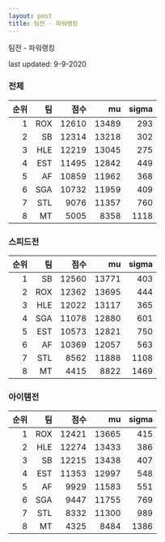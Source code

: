 ```yaml
---
layout: post
title: 팀전 - 파워랭킹
---
```


팀전 - 파워랭킹

last updated: 9-9-2020

### 전체

| 순위 | 팀 | 점수 | mu | sigma |
|---:|---:|---:|---:|---:|
| 1 | ROX | 12610 | 13489 | 293 |
| 2 | SB | 12314 | 13218 | 302 |
| 3 | HLE | 12219 | 13045 | 275 |
| 4 | EST | 11495 | 12842 | 449 |
| 5 | AF | 10859 | 11962 | 368 |
| 6 | SGA | 10732 | 11959 | 409 |
| 7 | STL | 9076 | 11357 | 760 |
| 8 | MT | 5005 | 8358 | 1118 |

### 스피드전

| 순위 | 팀 | 점수 | mu | sigma |
|---:|---:|---:|---:|---:|
| 1 | SB | 12560 | 13771 | 403 |
| 2 | ROX | 12362 | 13695 | 444 |
| 3 | HLE | 12022 | 13117 | 365 |
| 4 | SGA | 11078 | 12880 | 601 |
| 5 | EST | 10573 | 12821 | 750 |
| 6 | AF | 10369 | 12057 | 563 |
| 7 | STL | 8562 | 11888 | 1108 |
| 8 | MT | 4415 | 8822 | 1469 |

### 아이템전

| 순위 | 팀 | 점수 | mu | sigma |
|---:|---:|---:|---:|---:|
| 1 | ROX | 12421 | 13665 | 415 |
| 2 | HLE | 12274 | 13433 | 386 |
| 3 | SB | 12215 | 13438 | 407 |
| 4 | EST | 11353 | 12997 | 548 |
| 5 | AF | 9929 | 11583 | 551 |
| 6 | SGA | 9447 | 11755 | 769 |
| 7 | STL | 8332 | 11300 | 989 |
| 8 | MT | 4325 | 8484 | 1386 |
